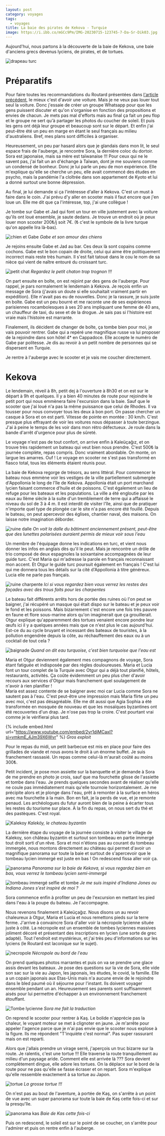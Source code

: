 ```yaml
---
layout: post
category: voyages
tags:
  - voyages
title: La baie des pirates de Kekova - Turquie
image: https://i.ibb.co/mGCc9Pm/IMG-20230715-123745-7-Da-Sr-Dik03.jpg
---
```

Aujourd'hui, nous partons à la découverte de la baie de Kekova, une baie d'anciens grecs devenus lyciens, de pirates, et de tortues.

![drapeau turc](https://i.ibb.co/mGCc9Pm/IMG-20230715-123745-7-Da-Sr-Dik03.jpg)

<!--more-->

# Préparatifs

Pour faire toutes les recommandations du Routard présentées dans [l'article précédent](kas-1), le mieux c'est d'avoir une voiture. Mais je ne veux pas louer tout seul la voiture. Donc j'essaie de créer un groupe Whatsapp pour que les gens puissent discuter et qu'on s'organise en fonction des propositions et envies de chacun. Je mets pas mal d'efforts mais au final ça fait un peu flop et le groupe ne sert qu'à partager les photos du coucher de soleil. Et puis les gens ont déjà leur groupe et beaucoup sont sur le départ. Et enfin j'ai peut-être été un peu en marge en étant le seul français au milieu d'australiens. Bref, mes plans sont difficiles à organiser. 

Heureusement, un peu par hasard alors que je glandais dans mon lit, le seul espace frais de l'auberge, je rencontre Sora, la dernière coloc du dortoir. Sora est japonaise, mais sa mère est taïwanaise !!! Pour ceux qui ne le savent pas, j'ai fait un an d'échange à Taïwan, dont je me souviens comme un condensé de bonheur. Donc je lui parle un peu de mon expérience. Elle m'explique qu'elle se cherche un peu, elle avait commencé des études en psycho, mais la pandémie l'a cloîtrée dans son appartement de Kyoto et lui a donné surtout une bonne dépression. 

Au final, je lui demande si ça l'intéresse d'aller à Kekova. C'est un must à faire dans le coin. J'ai prévu d'y aller en scooter mais il faut encore que j'en loue un. Elle me dit que ça l'intéresse, top, j'ai une collègue ! 

Je tombe sur Gabe et Jad qui font un tour en ville justement avec la voiture qu'ils ont loué ensemble, je saute dedans. Je trouve un endroit où je peux louer mon scooter 200₺/j soit 7€. (₺ c'est le symbole de la livre turque qu'on appelle lira là-bas).


![chien et Gabe](https://i.ibb.co/b185W5B/IMG-20230713-213223-kmh-Mr-Wv-V55.jpg)
_Gabe et son amour des chiens_

Je rejoins ensuite Gabe et Jad au bar. Ces deux là sont copains comme cochons. Gabe est le bon copain de droite, celui qui aime être politiquement incorrect mais reste très humain. Il s'est fait tatoué dans le cou le nom de sa nièce qui vient de naître entouré du croissant turc. 

![petit chat](https://i.ibb.co/MBKWv8q/IMG-20230714-193906-Qb3-We98-H4p.jpg)
_Regardez le petit chaton trop trognon !!!_

On part ensuite en boîte, on est rejoint par des gens de l'auberge. Pour rappel, je pars normalement le lendemain à Kekova. Je reçois enfin un message de Sora (j'avais un doute si elle souhaitait vraiment partir en expédition). Elle n'avait pas eu de nouvelles. Donc je la rassure, je suis juste en boîte. 
Gabe est un peu bourré et me raconte une de ses expériences parisiennes rocambolesques à ses 20 ans impliquant une femme de 40 ans, un chauffeur de taxi, du sexe et de la drogue. Je sais pas si l'histoire est vraie mais l'histoire est marrante. 

Finalement, ils décident de changer de boîte, ça tombe bien pour moi, je vais pouvoir rentrer. Gabe qui a repéré une magnifique russe va lui proposer de la rejoindre dans son hôtel 4* en Cappadoce. Elle accepte le numéro de Gabe par politesse. Je dis au revoir à un petit nombre de personnes qui se dispersent en Turquie. 

Je rentre à l'auberge avec le scooter et je vais me coucher directement. 

# Kekova 

Le lendemain, réveil à 8h, petit dej à l'ouverture à 8h30 et on est sur le départ à 9h et quelques. Il y a bien 40 minutes de route pour rejoindre le petit port qui nous emmènera faire l'excursion dans la baie. Sauf que le scooter que j'ai loué n'a pas la même puissance que celui de Rhodes. Il va tousser pour nous convoyer tous les deux à bon port. On passe chercher un casque à Sora et on est parti. Vitesse de pointe en montée : 30 km/h. C'est presque plus effrayant de voir les voitures nous dépasser à toute berzingue. J'ai à peine le temps de les voir dans mon rétro défectueux. Je roule dans la bande d'arrêt d'urgence pour plus de sûreté. 

Le voyage n'est pas de tout confort, on arrive enfin à Kaleüçağız, et on trouve très rapidement un bateau qui veut bien nous prendre. C'est 500₺ la journée complète, repas compris. Donc vraiment abordable. On monte, on largue les amarres. Ouf ! Le voyage en scooter ne s'est pas transformé en fiasco total, tous les éléments étaient réunis pour. 

La baie de Kekova regorge de trésors, au sens littéral. Pour commencer le bateau nous emmène voir les vestiges de la ville partiellement submergée d'Appollonia le long de l'île de Kekova. Appollonia était un port marchand lycien faisant commerce d'huile et de poissons. C'est également un lieu de refuge pour les bateaux et les populations. La ville a été engloutie par les eaux au IIème siècle à la suite d'un tremblement de terre qui a affaissé le niveau du sol de 3 à 4 m. Il est interdit de visiter l'île, ainsi que de pratiquer n'importe quel type de plongée car le site n'a pas encore été fouillé. Depuis le bateau, on peut apercevoir des églises, chantier naval, des maisons. On laisse notre imagination déborder. 

![ruine dalle](https://i.ibb.co/pdL2YpJ/IMG-20230715-114659-DO4-GYt2m5-X.jpg)
_On voit la dalle du bâtiment anciennement présent, peut-être que des lunettes polarisées auraient permis de mieux voir sous l'eau_

Un membre de l'équipage donne les indications en turc, et vient nous donner les infos en anglais dès qu'il le peut. Mais je rencontre un drôle de trio composé de deux espagnoles la soixantaine accompagnées de leur guide turc. C'est Maria qui m'adresse la parole en français reconnaissant mon accent. Et Otgur le guide turc poursuit également en français ! C'est lui qui me donnera tous les détails sur la cité d'Appollonia à titre généreux. Lucia elle ne parle pas français. 

![ruine charpente](https://i.ibb.co/rZFHxrw/IMG-20230715-115133-z-YZLQZjv9r.jpg)
_Ici si vous regardez bien vous verrez les restes des façades avec des trous faits pour les charpentes_

Le bateau fait différents arrêts hors de portée des ruines où l'on peut se baigner, j'ai récupéré un masque qui était dispo sur le bateau et je peux voir le fond et les poissons. Mais bizarrement c'est encore une fois très pauvre en faune et flore sous-marine alors qu'on imaginerait que ça grouillerait. Otgur explique qu'apparemment des tortues venaient encore pondre leur œufs ici il y a quelques années mais que ce n'est plus le cas aujourd'hui. Est-ce du au cycle bruyant et incessant des bateaux de touristes, à la pollution engendrée depuis la côte, au réchauffement des eaux ou à un cocktail de tout cela ? 

![baignade](https://i.ibb.co/vZt9927/IMG-20230715-110901-XS8n-H7-Sb1a.jpg)
_Quand on dit eau turquoise, c'est bien turquoise que l'eau est_

Maria et Otgur deviennent également mes compagnons de voyage, Sora étant fatiguée et indisposée par des règles douloureuses. Maria et Lucia font un tour complet de la Turquie avec Otgur qui a déjà tout planifié, hôtels, restaurants, activités. Ça coûte évidemment un peu plus cher d'avoir recours aux services d'Otgur mais franchement quel soulagement de n'avoir à rien planifier !  
Maria est assez contente de se baigner avec moi car Lucia comme Sora ne sautent pas à l'eau. C'est peut-être une impression mais Maria flirte un peu avec moi, c'est pas désagréable. Elle me dit aussi que Agia Sophia a été transformée en mosquée de nouveau et que les mosaïques byzantines ont été recouvertes d'un drap. Je n'ose pas trop la croire. C'est pourtant vrai comme je le vérifierai plus tard. 

{% include embed.html url="https://www.youtube.com/embed/2yr1diMCaxI?si=vmkmE_4Jm39X6Wvr" %}
_Gros exploit_

Pour le repas du midi, un petit barbecue est mis en place pour faire des grillades de viande et nous avons le droit à un énorme buffet. Je suis franchement rassasié. Un repas comme celui-là m'aurait coûté au moins 300₺.

Petit incident, je pose mon assiette sur la banquette et je demande à Sora de me prendre en photo je crois, sauf que ma fourchette glisse de l'assiette et tombe dans l'eau. Je prends quelques secondes avant de réaliser qu'elle ne coule pas immédiatement mais qu'elle tournoie horizontalement. Je me précipite alors et je plonge dans l'eau, prêt à remonter à la surface en héros avec ma fourchette à la main. Bon en fait, je la perds de vue, et je remonte penaud. Les archéologues du futur auront bien de la peine à écarter tous les restes du tourisme sur place. À la fin du repas, on nous sert du thé et des pastèques. C'est royal. 

![Kalekoy](https://i.ibb.co/MsTrqhD/IMG-20230715-150524-jld-Eo-EHD78.jpg)
_Kaleköy, le chateau byzantin_

La dernière étape du voyage de la journée consiste à visiter le village de Kalekoy, son château byzantin et surtout son tombeau en partie immergé tout droit sorti d'un rêve. Sora et moi n'étions pas au courant du tombeau immergée, nous montons directement au château qui permet d'avoir un magnifique panorama sur toute la baie et surtout de s'apercevoir que le tombeau lycien immergé est juste en bas ! On redescend fissa aller voir ça. 

![panorama](https://i.ibb.co/YkwbCTh/IMG-20230715-154329-b-XX40bl-J8g.jpg)
_Panorama sur la baie de Kekova, si vous regardez bien en bas, vous verrez le tombeau lycien semi-immergé_

![tombeau immergé selfie et tombe](https://i.ibb.co/4NH5L8d/tombeimmergee.jpg)
_Je me suis inspiré d'Indiana Jones ou Indiana Jones s'est inspiré de moi ?_

Sora commence enfin à profiter un peu de l'excursion en mettant les pied dans l'eau à la poupe du bateau. Je l'accompagne. 

Nous revenons finalement à Kaleüçağız. Nous disons un au revoir chaleureux à Otgur, Maria et Lucia et nous remettons pieds sur la terre ferme. J'arrive à convaincre Sora d'aller voir la nécropole lycienne située juste à côté. La nécropole est un ensemble de tombes lyciennes massives joliment décoré et présentant des inscriptions en lycien (une sorte de grec adapté). Tout l'endroit est mystérieux, et j'ai très peu d'informations sur les lyciens (le Routard est laconique sur le sujet).

![necropole](https://i.ibb.co/47S5ghW/IMG-20230715-173810-izt9d3-LL0j.jpg)
_Nécropole au bord de l'eau_

On prend quelques photos marrantes et puis on va se prendre une glace assis devant les bateaux. Je pose des questions sur la vie de Sora, elle vide son sac sur la vie au Japon, les japonais, les études, le covid, la famille. Elle a un copain japonais aux Etas-Unis mais n'a aucune envie de le rejoindre dans le bled paumé où il séjourne pour l'instant. Ils doivent voyager ensemble pendant un an. Heureusement ses parents sont suffisamment aisés pour lui permettre d'échapper à un environnement franchement étouffant. 


![Tombe lycienne](https://i.ibb.co/6R2kbdm/soratombe.jpg)
_Sora me fait la traduction_

On reprend le scooter pour rentrer à Kaş. Le bolide n'apprécie pas la chaleur, le voyant moteur se met à clignoter en jaune. Je m'arrête pour appeler l'agence parce que je n'ai pas envie que le scooter nous explose à la figure. Ils me répondent "T'inquiète c'est normal". Pas super rassurant mais on est reparti.  

Alors que j'allais prendre un virage serré, j'aperçois un truc bizarre sur la route. Je ralentis, c'est une tortue !!! Elle traverse la route tranquillement au milieu d'un paysage aride. Comment elle est arrivée là ??? Sora devient complètement dingue, elle adore les tortues. On la déplace sur le bord de la route pour ne pas qu'elle se fasse écraser et on repart. Sora m'explique qu'elle ressemble exactement à sa tortue au Japon. 

![tortue](https://i.ibb.co/VLmTj03/IMG-20230715-190035-6xxtz-CSs9y.jpg)
_La grosse tortue !!!_

On n'est pas au bout de l'aventure, à portée de Kaş, on s'arrête à un point de vue avec un super panorama sur toute la baie de Kaş cette fois-ci et sur la presqu'île. 

![panorama kas](https://i.ibb.co/CM9StvW/IMG-20230715-192854-Pyc9ab2p5-L.jpg)
_Baie de Kas cette fois-ci_

Puis on redescend, le soleil est sur le point de se coucher, on s'arrête pour l'admirer et puis on rentre enfin à l'auberge.

